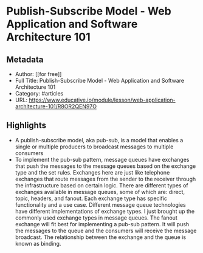 # Publish-Subscribe Model - Web Application and Software Architecture 101

## Metadata
- Author: [[for free]]
- Full Title: Publish-Subscribe Model - Web Application and Software Architecture 101
- Category: #articles
- URL: https://www.educative.io/module/lesson/web-application-architecture-101/R8OR2QEN97O

## Highlights
- A publish-subscribe model, aka pub-sub, is a model that enables a single or multiple producers to broadcast messages to multiple consumers
- To implement the pub-sub pattern, message queues have exchanges that push the messages to the message queues based on the exchange type and the set rules. Exchanges here are just like telephone exchanges that route messages from the sender to the receiver through the infrastructure based on certain logic. There are different types of exchanges available in message queues, some of which are: direct, topic, headers, and fanout. Each exchange type has specific functionality and a use case. Different message queue technologies have different implementations of exchange types. I just brought up the commonly used exchange types in message queues. The fanout exchange will fit best for implementing a pub-sub pattern. It will push the messages to the queue and the consumers will receive the message broadcast. The relationship between the exchange and the queue is known as binding.
